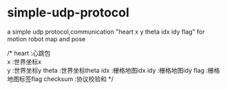 # simple-udp-protocol

a simple udp protocol,communication "heart x y theta idx idy flag" for motion robot map and pose

/* 
	heart     :心跳包            
	x         :世界坐标x         
	y         :世界坐标y
	theta     :世界坐标theta
	idx       :栅格地图idx
	idy       :栅格地图idy
	flag      :栅格地图标签flag
	checksum  :协议校验和
*/
